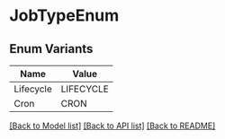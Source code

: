 # JobTypeEnum

## Enum Variants

| Name | Value |
|---- | -----|
| Lifecycle | LIFECYCLE |
| Cron | CRON |


[[Back to Model list]](../README.md#documentation-for-models) [[Back to API list]](../README.md#documentation-for-api-endpoints) [[Back to README]](../README.md)


